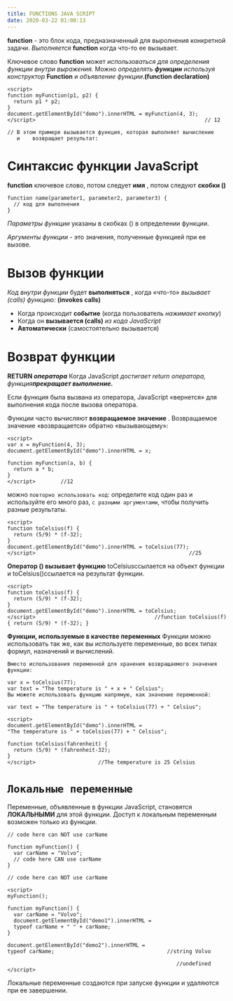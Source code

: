 ```yaml
---
title: FUNCTIONS JAVA SCRIPT
date: 2020-03-22 01:08:13
---
```



  **function** - это блок кода, предназначенный для выролнения  конкретной задачи. 
  _Выполняется_ **function** когда что-то ее вызывает. 

  Ключевое слово **function** может _использоваться для определения функции внутри выражения._
  Можно  _определять **функции** используя конструктор_ **Functiоn** и _объявление функции_.**(function declaration)** 
  
```
<script>
function myFunction(p1, p2) {
  return p1 * p2;
}
document.getElementById("demo").innerHTML = myFunction(4, 3);
</script>                                                      // 12

// В этом примере вызывается функция, которая выполняет вычисление 
   и    возвращает результат:
```

# Синтаксис функции JavaScript
**function** ключевое слово, потом следует **имя** , потом следуют **скобки ()** 

```
function name(parameter1, parameter2, parameter3) {
  // код для выполнения
}
```

 _Параметры функции_  указаны в скобках () в определении функции.

_Аргументы функции_ - это значения, полученные функцией при ее вызове.

# Вызов функции
*Код внутри функции* будет **выполняться** , когда «что-то» _вызывает (calls) функцию:_  **(invokes calls)**

* Когда происходит **событие** (когда пользователь _нажимает кнопку_)
* Когда он **вызывается (calls)** _из кода JavaScript_
* **Автоматически** (самостоятельно вызывается)

# Возврат функции  
**RETURN _оператора_**
Когда JavaScript _достигает return оператора, функция_**_прекращает выполнение._**

Если функция была вызвана из оператора, JavaScript «вернется» для выполнения кода после вызова оператора.

Функции часто вычисляют **возвращаемое значение** . Возвращаемое значение «возвращается» обратно «вызывающему»:

```
<script>
var x = myFunction(4, 3);
document.getElementById("demo").innerHTML = x;

function myFunction(a, b) {
  return a * b;
}
</script>        //12
```
можно `повторно использовать код`: определите код один раз и используйте его много раз, `с разными аргументами`, чтобы получить разные результаты.

```
<script>
function toCelsius(f) {
  return (5/9) * (f-32);
}
document.getElementById("demo").innerHTML = toCelsius(77);
</script>                                                 //25
```

**Оператор () вызывает функцию**
toCelsiusссылается на объект функции и toCelsius()ссылается на результат функции.

```
<script>
function toCelsius(f) {
  return (5/9) * (f-32);
}
document.getElementById("demo").innerHTML = toCelsius;
</script>                                      //function toCelsius(f) { return (5/9) * (f-32); }
```
**Функции, используемые в качестве переменных**
Функции можно использовать так же, как вы используете переменные, во всех типах формул, назначений и вычислений.

```
Вместо использования переменной для хранения возвращаемого значения функции:

var x = toCelsius(77);
var text = "The temperature is " + x + " Celsius";
Вы можете использовать функцию напрямую, как значение переменной:

var text = "The temperature is " + toCelsius(77) + " Celsius";
```


```
<script>
document.getElementById("demo").innerHTML =
"The temperature is " + toCelsius(77) + " Celsius";

function toCelsius(fahrenheit) {
  return (5/9) * (fahrenheit-32);
} 
</script>                    //The temperature is 25 Celsius
```

# `Локальные переменные`
Переменные, объявленные в функции JavaScript, становятся **ЛОКАЛЬНЫМИ** для этой функции.
Доступ к локальным переменным возможен только из функции.

```
// code here can NOT use carName

function myFunction() {
  var carName = "Volvo";
  // code here CAN use carName
}

// code here can NOT use carName
```
```
<script>
myFunction();

function myFunction() {
  var carName = "Volvo";
  document.getElementById("demo1").innerHTML =
  typeof carName + " " + carName;
}

document.getElementById("demo2").innerHTML =
typeof carName;                                    //string Volvo

                                                      //undefined
</script>
```
Локальные переменные создаются при запуске функции и удаляются при ее завершении.








